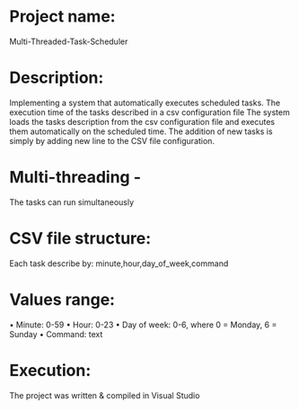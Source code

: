 # Project name: 
Multi-Threaded-Task-Scheduler

# Description:
Implementing a system that automatically executes scheduled tasks. 
The execution time of the tasks described in a csv configuration file
The system loads the tasks description from the csv configuration file and executes them
automatically on the scheduled time.
The addition of new tasks is simply by adding new line to the CSV file configuration.

# Multi-threading - 
The tasks can run simultaneously

# CSV file structure:
Each task describe by:
minute,hour,day_of_week,command

# Values range:
• Minute: 0-59
• Hour: 0-23
• Day of week: 0-6, where 0 = Monday, 6 = Sunday
• Command: text

# Execution:
The project was written & compiled in Visual Studio
